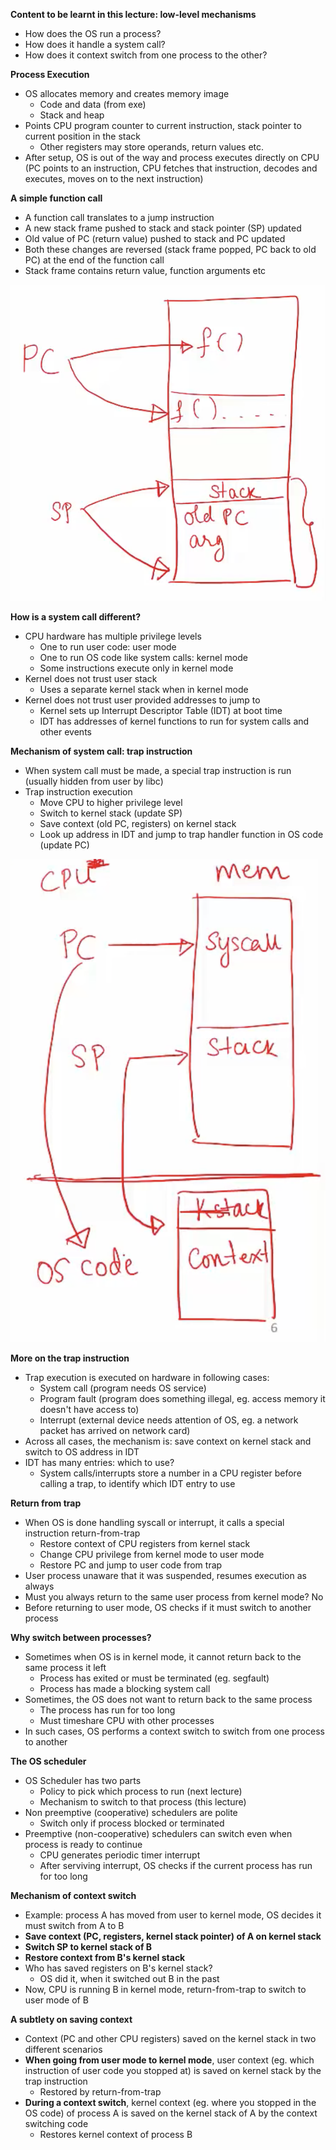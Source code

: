**Content to be learnt in this lecture: low-level mechanisms**
- How does the OS run a process?
- How does it handle a system call?
- How does it context switch from one process to the other?

**Process Execution**
- OS allocates memory and creates memory image
    * Code and data (from exe)
    * Stack and heap
- Points CPU program counter to current instruction, stack pointer to current position in the stack
  - Other registers may store operands, return values etc. 
- After setup, OS is out of the way and process executes directly on CPU (PC points to an instruction, CPU fetches that instruction, decodes and executes, moves on to the next instruction)

**A simple function call**
- A function call translates to a jump instruction
- A new stack frame pushed to stack and stack pointer (SP) updated
- Old value of PC (return value) pushed to stack and PC updated
- Both these changes are reversed (stack frame popped, PC back to old PC) at the end of the function call
- Stack frame contains return value, function arguments etc

![](assets/simple-function-call.png)

**How is a system call different?** 
- CPU hardware has multiple privilege levels
  - One to run user code: user mode
  - One to run OS code like system calls: kernel mode
  - Some instructions execute only in kernel mode
- Kernel does not trust user stack
  - Uses a separate kernel stack when in kernel mode
- Kernel does not trust user provided addresses to jump to 
  - Kernel sets up Interrupt Descriptor Table (IDT) at boot time
  - IDT has addresses of kernel functions to run for system calls and other events

**Mechanism of system call: trap instruction**

- When system call must be made, a special trap instruction is run (usually hidden from user by libc)
- Trap instruction execution
    * Move CPU to higher privilege level
    * Switch to kernel stack (update SP)
    * Save context (old PC, registers) on kernel stack
    * Look up address in IDT and jump to trap handler function in OS code (update PC)

![](assets/trap.png)

**More on the trap instruction**

- Trap execution is executed on hardware in following cases:
    * System call (program needs OS service)
    * Program fault (program does something illegal, eg. access memory it doesn't have access to)
    * Interrupt (external device needs attention of OS, eg. a network packet has arrived on network card)
- Across all cases, the mechanism is: save context on kernel stack and switch to OS address in IDT
- IDT has many entries: which to use?
  - System calls/interrupts store a number in a CPU register before calling a trap, to identify which IDT entry to use

**Return from trap**
- When OS is done handling syscall or interrupt, it calls a special instruction return-from-trap
    * Restore context of CPU registers from kernel stack
    * Change CPU privilege from kernel mode to user mode
    * Restore PC and jump to user code from trap
- User process unaware that it was suspended, resumes execution as always
- Must you always return to the same user process from kernel mode? No
- Before returning to user mode, OS checks if it must switch to another process


**Why switch between processes?**
- Sometimes when OS is in kernel mode, it cannot return back to the same process it left
    * Process has exited or must be terminated (eg. segfault)
    * Process has made a blocking system call
- Sometimes, the OS does not want to return back to the same process
    * The process has run for too long
    * Must timeshare CPU with other processes
- In such cases, OS performs a context switch to switch from one process to another

**The OS scheduler**
- OS Scheduler has two parts
    * Policy to pick which process to run (next lecture)
    * Mechanism to switch to that process (this lecture)
- Non preemptive (cooperative) schedulers are polite
    * Switch only if process blocked or terminated
- Preemptive (non-cooperative) schedulers can switch even when process is ready to continue
    * CPU generates periodic timer interrupt
    * After serviving interrupt, OS checks if the current process has run for too long

**Mechanism of context switch**
- Example: process A has moved from user to kernel mode, OS decides it must switch from A to B
- **Save context (PC, registers, kernel stack pointer) of A on kernel stack**
- **Switch SP to kernel stack of B**
- **Restore context from B's kernel stack**
- Who has saved registers on B's kernel stack?
    * OS did it, when it switched out B in the past
- Now, CPU is running B in kernel mode, return-from-trap to switch to user mode of B

**A subtlety on saving context**
- Context (PC and other CPU registers) saved on the kernel stack in two different scenarios
- **When going from user mode to kernel mode**, user context (eg. which instruction of user code you stopped at) is saved on kernel stack by the trap instruction
    * Restored by return-from-trap
- **During a context switch**, kernel context (eg. where you stopped in the OS code) of process A is saved on the kernel stack of A by the context switching code
    * Restores kernel context of process B